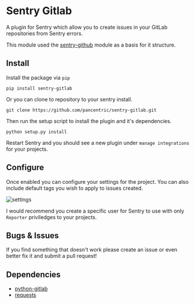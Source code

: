 Sentry Gitlab
=============

A plugin for Sentry which allow you to create issues in your GitLab repositories from Sentry errors.

This module used the [sentry-github](https://github.com/getsentry/sentry-github) module as a basis for it structure.

Install
-------

Install the package via `pip`

```
pip install sentry-gitlab
```

Or you can clone to repository to your sentry install.

    git clone https://github.com/pancentric/sentry-gitlab.git

Then run the setup script to install the plugin and it's dependencies.

    python setup.py install

Restart Sentry and you should see a new plugin under `manage integrations` for your projects.

Configure
---------

Once enabled you can configure your settings for the project. You can also include default tags you wish to apply to issues created.

![settings](https://github.com/pancentric/sentry-gitlab/raw/master/docs/images/settings.png)

I would recommend you create a specific user for Sentry to use with only `Reporter` priviledges to your projects.

Bugs & Issues
-------------

If you find something that doesn't work please create an issue or even better fix it and submit a pull request!

Dependencies
------------

* [python-gitlab](https://github.com/gpocentek/python-gitlab)
* [requests](http://www.python-requests.org)
